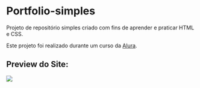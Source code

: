 <h1>Portfolio-simples</h1>
<p>Projeto de repositório simples criado com fins de aprender e praticar HTML e CSS.</p>
<p>Este projeto foi realizado durante um curso da <a href="https://cursos.alura.com.br/course/html-css-ambiente-arquivos-tags" target=_blank>Alura</a>.</p>
<h2>Preview do Site:</h2>
<img src="https://cdn.discordapp.com/attachments/886489485599182909/1232767103602262156/image.png?ex=662aa755&is=662955d5&hm=0703a249e4c22f7533dab38ff18f74a17070d3708044ffec6516ebd42f77c1f4&">
